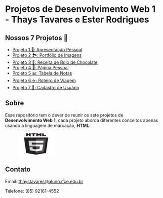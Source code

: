 # Projetos de Desenvolvimento Web 1 - Thays Tavares e Ester Rodrigues
## Nossos 7 Projetos 🚀

 - [Projeto 1 📝: Apresentação Pessoal](https://ThaysTavaress.github.io/Projeto01/)
 - [Projeto 2 🏞: Portfólio de Imagens](https://ThaysTavaress.github.io/Projeto02/)
 - [Projeto 3 🍫: Receita de Bolo de Chocolate](https://ThaysTavaress.github.io/Projeto03/)
 - [Projeto 4 📃: Página Pessoal](https://ThaysTavaress.github.io/Projeto04/)
 - [Projeto 5 📊: Tabela de Notas](https://ThaysTavaress.github.io/Projeto05/)
 - [Projeto 6 ✈️: Roteiro de Viagem](https://ThaysTavaress.github.io/Projeto06/)
 - [Projeto 7 📄: Cadastro de Usuário](https://ThaysTavaress.github.io/Projeto07/)

## Sobre 
Esse repositório tem o dever de reunir os sete projetos de <b>Desenvolvimento Web 1</b>, cada projeto aborda diferentes conceitos apenas usando a linguagem de marcação, <b>HTML</b>.

<figure>
    <img src="img/HTML.png" width="120" height="75">
</figure>

## Contato 
Email: thaystavares@aluno.ifce.edu.br

Telefone: (85) 92161-4552
